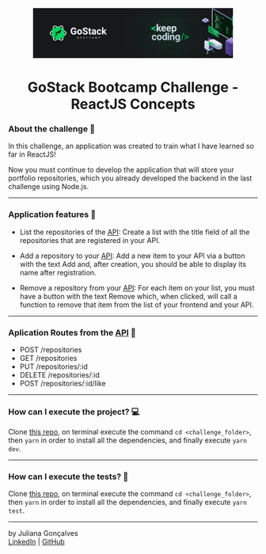 
<div align="center">
	<a href="https://rocketseat.com.br/gostack" target="_blank">
		<img src="assets\gostackimg.png" alt="Logo" style="max-width:80%"/>
	</a>
</div>

<div align="center">
	<h1>GoStack Bootcamp Challenge - ReactJS Concepts  </h1>
</div>

### About the challenge :rocket:
In this challenge, an application was created to train what I have learned so far in ReactJS!

Now you must continue to develop the application that will store your portfolio repositories, which you already developed the backend in the last challenge using Node.js.
<hr>

### Application features :rocket:

- List the repositories of the [API](https://github.com/JulianaCristina/GoStack-Challenge-Nodejs-Concept): Create a list with the title field of all the repositories that are registered in your API.

- Add a repository to your [API](https://github.com/JulianaCristina/GoStack-Challenge-Nodejs-Concept): Add a new item to your API via a button with the text Add and, after creation, you should be able to display its name after registration.

- Remove a repository from your [API](https://github.com/JulianaCristina/GoStack-Challenge-Nodejs-Concept): For each item on your list, you must have a button with the text Remove which, when clicked, will call a function to remove that item from the list of your frontend and your API.

<hr>

### Aplication Routes from the [API](https://github.com/JulianaCristina/GoStack-Challenge-Nodejs-Concept) :car:
- POST /repositories
- GET /repositories
- PUT /repositories/:id
- DELETE /repositories/:id
- POST /repositories/:id/like
<hr>

### How can I execute the project? :computer:
Clone [this repo](https://github.com/JulianaCristina//GoStack-Challenge-Reactjs-Concept.git), on terminal execute the command `cd <challenge_folder>`, then `yarn` in order to install all the dependencies, and finally execute `yarn dev`.
<hr>

### How can I execute the tests? :test_tube:
Clone [this repo](https://github.com/JulianaCristina//GoStack-Challenge-Reactjs-Concepts.git), on terminal execute the command `cd <challenge_folder>`, then `yarn` in order to install all the dependencies, and finally execute `yarn test`.
<hr>

by Juliana Gonçalves<br>
[LinkedIn](https://www.linkedin.com/in/juliana-goncalves8/) | [GitHub](https://github.com/JulianaCristina/)
